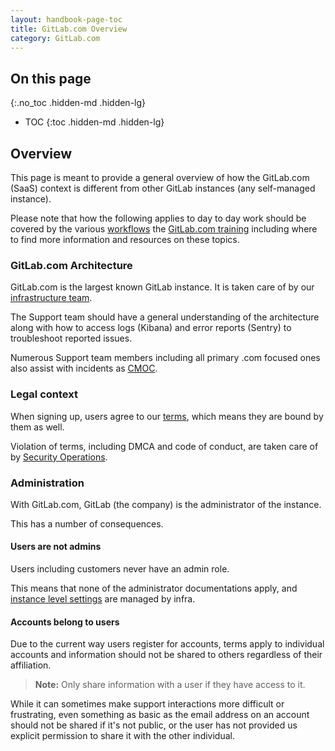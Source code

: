 ```yaml
---
layout: handbook-page-toc
title: GitLab.com Overview
category: GitLab.com
---
```


## On this page
{:.no_toc .hidden-md .hidden-lg}

- TOC
{:toc .hidden-md .hidden-lg}

## Overview

This page is meant to provide a general overview of how the GitLab.com (SaaS) context is different from other GitLab instances (any self-managed instance).

Please note that how the following applies to day to day work should be covered by the various [workflows](index.html) the [GitLab.com training](https://gitlab.com/gitlab-com/support/support-training/-/blob/master/.gitlab/issue_templates/GitLab-com-Basics.md) including where to find more information and resources on these topics.

### GitLab.com Architecture

GitLab.com is the largest known GitLab instance. It is taken care of by our [infrastructure team](/handbook/engineering/infrastructure/).

The Support team should have a general understanding of the architecture along with how to access logs (Kibana) and error reports (Sentry) to troubleshoot reported issues.

Numerous Support team members including all primary .com focused ones also assist with incidents as [CMOC](cmoc_workflows.html).

### Legal context

When signing up, users agree to our [terms](/terms), which means they are bound by them as well.

Violation of terms, including DMCA and code of conduct, are taken care of by [Security Operations](https://about.gitlab.com/handbook/engineering/security/operations/).

### Administration

With GitLab.com, GitLab (the company) is the administrator of the instance.

This has a number of consequences.

#### Users are not admins

Users including customers never have an admin role.

This means that none of the administrator documentations apply, and [instance level settings](https://docs.gitlab.com/ee/user/gitlab_com/) are managed by infra.

#### Accounts belong to users

Due to the current way users register for accounts, terms apply to individual accounts and information should not be shared to others regardless of their affiliation.

> **Note:** Only share information with a user if they have access to it.

While it can sometimes make support interactions more difficult or frustrating, even something as basic as the email address on an account should not be shared if it's not public, or the user has not provided us explicit permission to share it with the other individual.
